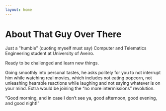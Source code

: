 ```yaml
---
layout: home
---
```

# About That Guy Over There

Just a "humble" (quoting myself must say) Computer and Telematics Engineering student at University of Aveiro.

Ready to be challenged and learn new things.

Going smoothly into personal tastes, he asks politely for you to not interrupt him while watching real movies, which includes not eating popcorn, not unleashing hearable reactions while laughing and not saying whatever is on your mind. Extra would be joining the “no more intermissions” revolution.

“Good morning, and in case I don’t see ya, good afternoon, good evening, and good night!”
